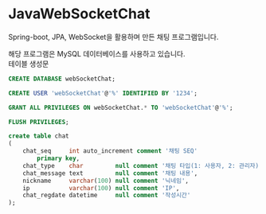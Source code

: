 # JavaWebSocketChat
Spring-boot, JPA, WebSocket을 활용하며 만든 채팅 프로그램입니다.

해당 프로그램은 MySQL 데이터베이스를 사용하고 있습니다.\
테이블 생성문
```sql
CREATE DATABASE webSocketChat;

CREATE USER 'webSocketChat'@'%' IDENTIFIED BY '1234';

GRANT ALL PRIVILEGES ON webSocketChat.* TO 'webSocketChat'@'%';

FLUSH PRIVILEGES;

create table chat
(
    chat_seq     int auto_increment comment '채팅 SEQ'
        primary key,
    chat_type    char         null comment '채팅 타입(1: 사용자, 2: 관리자)',
    chat_message text         null comment '채팅 내용',
    nickname     varchar(100) null comment '닉네임',
    ip           varchar(100) null comment 'IP',
    chat_regdate datetime     null comment '작성시간'
);

```
